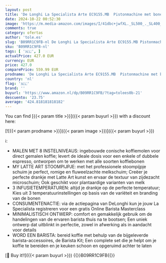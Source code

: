```yaml
---
layout: post
title: 'De Longhi La Specialista Arte EC9155.MB  Pistonmachine met bonenmaler en My Latte Art Stoompijpje  Inclusief Barista Kit  Zwart'
date: 2024-10-22 00:52:30
image: 'https://m.media-amazon.com/images/I/41dbc+jwfXL._SL500_._SL400_.jpg'
comments: true
category: ofertas
author: 'tole.es'
slug: 'B09RR1C9FB-nl De Longhi La Specialista Arte EC9155.MB Pistonmachine met...'
sku: 'B09RR1C9FB-nl'
tags: [ '🇳🇱', ]
actualPrice: 427.0 EUR
currency: EUR
price: 427.0
comparePrice: 559.99 EUR
prodname: 'De Longhi La Specialista Arte EC9155.MB  Pistonmachine met bonenmaler en My Latte Art Stoompijpje  Inclusief Barista Kit  Zwart'
country: 'nl'
flag: '🇳🇱'
brand: ''
buyurl: 'https://www.amazon.nl/dp/B09RR1C9FB/?tag=tolees0b-21'
descuento: '23.75'
average: '424.818181818182'
---
```


You can find [{{< param title >}}]({{< param buyurl >}}) with a discount here:

[![{{< param prodname >}}]({{< param image >}})]({{< param buyurl >}})

ℹ️:

- MALEN MET 8 INSTELNIVEAUS: ingebouwde conische koffiemolen voor direct gemalen koffie; levert de ideale dosis voor een enkele of dubbele espresso, ontworpen om te werken met alle soorten koffiebonen
- MY LATTE ART STOOMPIJPJE: met het professionele stoompijpje schuim je perfect, romige en fluweelzachte melkschuim; Creëer je perfecte drankje met Latte Art kunst en ervaar de textuur van zijdezacht microschuim; Ook geschikt voor plantaardige varianten van melk
- 3 INFUSIETEMPERATUREN: altijd je drankje op de perfecte temperatuur; Kies uit 3 temperatuurinstellingen op basis van de variëteit en branding van de bonen
- CONSUMENTENACTIE: via de actiepagina van DeLonghi kun je jouw La Specialista registreren voor een gratis Online Barista Masterclass
- MINIMALISTISCH ONTWERP: comfort en gemakkelijk gebruik om de handelingen van de ervaren barista thuis na te bootsen; Een uniek ontwerp dat uitblinkt in perfectie, zowel in afwerking als in aandacht voor details
- WORD EEN BARISTA: bereid koffie met behulp van de bijgeleverde barista-accessoires, de Barista Kit; Een complete set die je helpt om je koffie te bereiden en je keuken schoon en opgeruimd achter te laten

[🛒 Buy it!!]({{< param buyurl >}})
{{<world>}}B09RR1C9FB{{</world>}}
